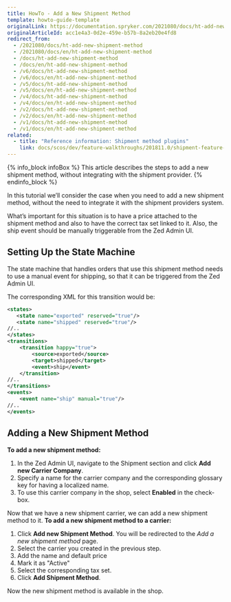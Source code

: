 ```yaml
---
title: HowTo - Add a New Shipment Method
template: howto-guide-template
originalLink: https://documentation.spryker.com/2021080/docs/ht-add-new-shipment-method
originalArticleId: acc1e4a3-0d2e-459e-b57b-8a2eb20e4fd8
redirect_from:
  - /2021080/docs/ht-add-new-shipment-method
  - /2021080/docs/en/ht-add-new-shipment-method
  - /docs/ht-add-new-shipment-method
  - /docs/en/ht-add-new-shipment-method
  - /v6/docs/ht-add-new-shipment-method
  - /v6/docs/en/ht-add-new-shipment-method
  - /v5/docs/ht-add-new-shipment-method
  - /v5/docs/en/ht-add-new-shipment-method
  - /v4/docs/ht-add-new-shipment-method
  - /v4/docs/en/ht-add-new-shipment-method
  - /v2/docs/ht-add-new-shipment-method
  - /v2/docs/en/ht-add-new-shipment-method
  - /v1/docs/ht-add-new-shipment-method
  - /v1/docs/en/ht-add-new-shipment-method
related:
  - title: "Reference information: Shipment method plugins"
    link: docs/scos/dev/feature-walkthroughs/201811.0/shipment-feature-walkthrough/reference-information-shipment-method-plugins.html
---
```


{% info_block infoBox %}
This article describes the steps to add a new shipment method, without integrating with the shipment provider.
{% endinfo_block %}

In this tutorial we’ll consider the case when you need to add a new shipment method, without the need to integrate it with the shipment providers system.

What’s important for this situation is to have a price attached to the shipment method and also to have the correct tax set linked to it. Also, the ship event should be manually triggerable from the Zed Admin UI.

## Setting Up the State Machine

The state machine that handles orders that use this shipment method needs to use a manual event for shipping, so that it can be triggered from the Zed Admin UI.

<!--../../Resources/Images/ship_event.png -->


The corresponding XML for this transition would be:

```xml
<states>
   <state name="exported" reserved="true"/>
   <state name="shipped" reserved="true"/>
//..
</states>
<transitions>
    <transition happy="true">
        <source>exported</source>
        <target>shipped</target>
        <event>ship</event>
    </transition>
//..
</transitions>
<events>
    <event name="ship" manual="true"/>
//..
</events>
```

## Adding a New Shipment Method
**To add a new shipment method:**
1. In the Zed Admin UI, navigate to the Shipment section and click **Add new Carrier Company**.
2. Specify a name for the carrier company and the corresponding glossary key for having a localized name.
3. To  use this carrier company in the shop, select **Enabled** in the check-box.
<!-- ../../Resources/Images/ui_add_carrier_cmpany.png-->

Now that we have a new shipment carrier, we can add a new shipment method to it.
**To add a new shipment method to a carrier:**
1. Click **Add new Shipment Method**.
You will be redirected to the _Add a new shipment method_ page.
2. Select the carrier you created in the previous step.
3. Add the name and default price
4. Mark it as "Active"
5. Select the corresponding tax set.
6. Click **Add Shipment Method**.
<!-- ../../Resources/Images/ui_shipment_method_6.png -->

Now the new shipment method is available in the shop.
<!-- ../../Resources/Images/ui_shipment_selection.png -->
